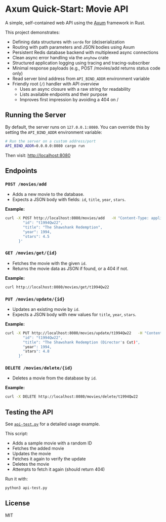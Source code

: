 # Axum Quick-Start: Movie API

A simple, self-contained web API using the [Axum](https://crates.io/crates/axum) framework in Rust.

This project demonstrates:

- Defining data structures with `serde` for (de)serialization
- Routing with path parameters and JSON bodies using Axum
- Persistent Redis database backend with multiplexed async connections
- Clean async error handling via the `anyhow` crate
- Structured application logging using tracing and tracing-subscriber
- Minimal response payloads (e.g., POST /movies/add returns status code only)
- Read server bind address from `API_BIND_ADDR` environment variable
- Friendly root (`/`) handler with API overview
  - Uses an async closure with a raw string for readability
  - Lists available endpoints and their purpose
  - Improves first impression by avoiding a 404 on /

## Running the Server

By default, the server runs on `127.0.0.1:8080`. You can override this
by setting the `API_BIND_ADDR` environment variable:

```bash
# Run the server on a custom address/port
API_BIND_ADDR=0.0.0.0:8080 cargo run
```

Then visit: [http://localhost:8080](http://localhost:8080)

## Endpoints

### `POST /movies/add`

- Adds a new movie to the database.
- Expects a JSON body with fields: `id`, `title`, `year`, `stars`.

**Example:**
```bash
curl -X POST http://localhost:8080/movies/add   -H "Content-Type: application/json"   -d '{
        "id": "t1994Qw22",
        "title": "The Shawshank Redemption",
        "year": 1994,
        "stars": 4.5
      }'
```

### `GET /movies/get/{id}`

- Fetches the movie with the given `id`.
- Returns the movie data as JSON if found, or a 404 if not.

**Example:**
```bash
curl http://localhost:8080/movies/get/t1994Qw22
```

### `PUT /movies/update/{id}`

- Updates an existing movie by `id`.
- Expects a JSON body with new values for `title`, `year`, `stars`.

**Example:**
```bash
curl -X PUT http://localhost:8080/movies/update/t1994Qw22   -H "Content-Type: application/json"   -d '{
        "id": "t1994Qw22",
        "title": "The Shawshank Redemption (Director's Cut)",
        "year": 1994,
        "stars": 4.8
      }'
```

### `DELETE /movies/delete/{id}`

- Deletes a movie from the database by `id`.

**Example:**
```bash
curl -X DELETE http://localhost:8080/movies/delete/t1994Qw22
```

## Testing the API

See [`api-test.py`](./api-test.py) for a detailed usage example.

This script:

- Adds a sample movie with a random ID
- Fetches the added movie
- Updates the movie
- Fetches it again to verify the update
- Deletes the movie
- Attempts to fetch it again (should return 404)

Run it with:

```bash
python3 api-test.py
```

## License

MIT
